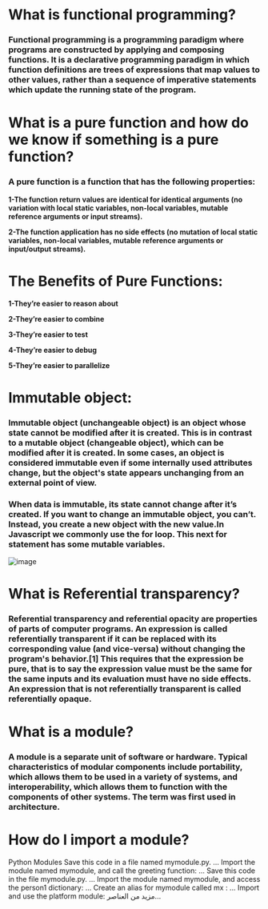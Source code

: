 # What is functional programming?
### Functional programming is a programming paradigm where programs are constructed by applying and composing functions. It is a declarative programming paradigm in which function definitions are trees of expressions that map values to other values, rather than a sequence of imperative statements which update the running state of the program.


# What is a pure function and how do we know if something is a pure function?
### A pure function is a function that has the following properties:

**1-The function return values are identical for identical arguments (no variation with local static variables, non-local variables, mutable reference arguments or input streams).**

**2-The function application has no side effects (no mutation of local static variables, non-local variables, mutable reference arguments or input/output streams).**

# The Benefits of Pure Functions:

**1-They’re easier to reason about**

**2-They’re easier to combine**

**3-They’re easier to test**

**4-They’re easier to debug**

**5-They’re easier to parallelize**

# Immutable object:
### Immutable object (unchangeable object) is an object whose state cannot be modified after it is created. This is in contrast to a mutable object (changeable object), which can be modified after it is created.  In some cases, an object is considered immutable even if some internally used attributes change, but the object's state appears unchanging from an external point of view.
### When data is immutable, its state cannot change after it’s created. If you want to change an immutable object, you can’t. Instead, you create a new object with the new value.In Javascript we commonly use the for loop. This next for statement has some mutable variables.

![image](https://user-images.githubusercontent.com/79833733/117360492-89dfd180-aec1-11eb-9fde-d36d79b1141d.png)




# What is Referential transparency?
### Referential transparency and referential opacity are properties of parts of computer programs. An expression is called referentially transparent if it can be replaced with its corresponding value (and vice-versa) without changing the program's behavior.[1] This requires that the expression be pure, that is to say the expression value must be the same for the same inputs and its evaluation must have no side effects. An expression that is not referentially transparent is called referentially opaque.


# What is a module?
### A module is a separate unit of software or hardware. Typical characteristics of modular components include portability, which allows them to be used in a variety of systems, and interoperability, which allows them to function with the components of other systems. The term was first used in architecture.

# How do I import a module?
Python Modules
Save this code in a file named mymodule.py. ...
Import the module named mymodule, and call the greeting function: ...
Save this code in the file mymodule.py. ...
Import the module named mymodule, and access the person1 dictionary: ...
Create an alias for mymodule called mx : ...
Import and use the platform module:
مزيد من العناصر...



